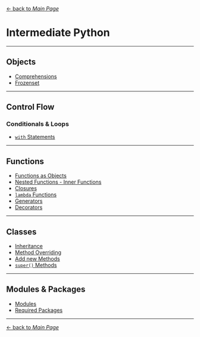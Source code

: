 [← back to *Main Page*](https://github.com/dawkiny/Python3/blob/master/README.md)


# Intermediate Python

---
## Objects


* [Comprehensions](https://github.com/dawkiny/Python3/blob/master/scripts/python_programming/ControlFlow_01_conditionals_and_loops.md#comprehensions)
* [Frozenset]()


---
## Control Flow

### Conditionals & Loops

* [```with``` Statements](https://github.com/dawkiny/Python3/blob/master/scripts/python_programming/ControlFlow_01_conditionals_and_loops.md#if-statements)


---
## Functions

* [Functions as Objects](https://github.com/dawkiny/Python3/blob/master/scripts/python_programming/Functions_01_basics.md#functions-as-objects)
* [Nested Functions - Inner Functions](https://github.com/dawkiny/Python3/blob/master/scripts/python_programming/Functions_01_basics.md#nested-functions---inner-functions)
* [Closures](https://github.com/dawkiny/Python3/blob/master/scripts/python_programming/Functions_01_basics.md#closures)
* [```lambda``` Functions](https://github.com/dawkiny/Python3/blob/master/scripts/python_programming/Functions_01_basics.md#lambda-functions)
* [Generators](https://github.com/dawkiny/Python3/blob/master/scripts/python_programming/Functions_01_basics.md#generators)
* [Decorators](https://github.com/dawkiny/Python3/blob/master/scripts/python_programming/Functions_01_basics.md#decorators)


---
## Classes

* [Inheritance](https://github.com/dawkiny/Python3/blob/master/scripts/python_programming/Classes_01_basics.md#inheritance)  
* [Method Overriding](https://github.com/dawkiny/Python3/blob/master/scripts/python_programming/Classes_01_basics.md#inheritance#method-overriding)  
* [Add new Methods](https://github.com/dawkiny/Python3/blob/master/scripts/python_programming/Classes_01_basics.md#add-new-methods)  
* [```super()``` Methods](https://github.com/dawkiny/Python3/blob/master/scripts/python_programming/Classes_01_basics.md#super-methods)


---
## Modules & Packages

* [Modules]()
* [Required Packages]()

---




[← back to *Main Page*](https://github.com/dawkiny/Python3/blob/master/README.md)
